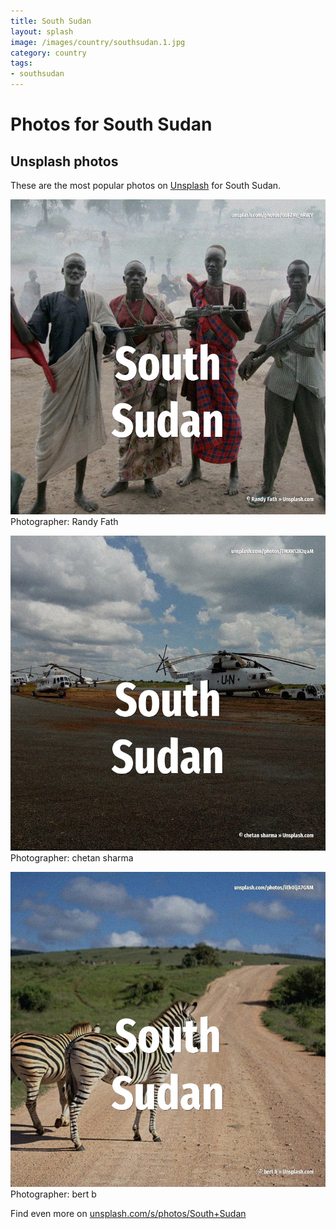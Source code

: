 ```yaml
---
title: South Sudan
layout: splash
image: /images/country/southsudan.1.jpg
category: country
tags:
- southsudan
---
```

# Photos for South Sudan
 
## Unsplash photos
These are the most popular photos on [Unsplash](https://unsplash.com) for South Sudan.
 
![South Sudan](/images/country/southsudan.1.jpg)
Photographer:  Randy Fath
 
![South Sudan](/images/country/southsudan.2.jpg)
Photographer:  chetan sharma
 
![South Sudan](/images/country/southsudan.3.jpg)
Photographer:  bert b
 
Find even more on [unsplash.com/s/photos/South+Sudan](https://unsplash.com/s/photos/South+Sudan)
 
